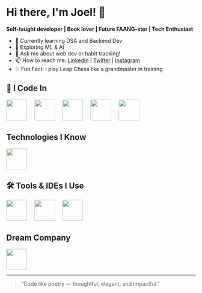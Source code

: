 # Hi there, I'm Joel! 👋

**Self-taught developer | Book lover | Future FAANG-ster | Tech Enthusiast**

- 🌱 Currently learning DSA and Backend Dev
- 🤖 Exploring ML & AI
- 💬 Ask me about web dev or habit tracking!
- 📫 How to reach me: [LinkedIn](https://www.linkedin.com/in/joel-a-r/) | [Twitter](https://x.com/joel__professor) | [Instagram](https://www.instagram.com/smuggler_teritory?igsh=MXJ0MGloNGZ4Zmx3MA==)
- ✨ Fun Fact: I play Leap Chess like a grandmaster in training

## 🚀 I Code In
<p align="left">
  <img src="https://cdn.jsdelivr.net/gh/devicons/devicon/icons/css3/css3-original.svg" width="55" height="55"/>
  &nbsp;&nbsp;&nbsp;
  <img src="https://cdn.jsdelivr.net/gh/devicons/devicon/icons/html5/html5-original.svg" width="55" height="55"/>
  &nbsp;&nbsp;&nbsp;
  <img src="https://cdn.jsdelivr.net/gh/devicons/devicon/icons/javascript/javascript-original.svg" width="55" height="55"/>
  &nbsp;&nbsp;&nbsp;
  <img src="https://cdn.jsdelivr.net/gh/devicons/devicon/icons/java/java-original.svg" width="55" height="55"/>
  &nbsp;&nbsp;&nbsp;
  <img src="https://cdn.jsdelivr.net/gh/devicons/devicon/icons/python/python-original.svg" width="55" height="55"/>
</p>


## Technologies I Know
<img src="https://cdn.jsdelivr.net/gh/devicons/devicon@latest/icons/bootstrap/bootstrap-original.svg" width="55" height="55"  />

## 🛠️ Tools & IDEs I Use
<img src="https://cdn.jsdelivr.net/gh/devicons/devicon@latest/icons/vscode/vscode-original.svg" width="55" height="55"/>
&nbsp;&nbsp;&nbsp;
<img src="https://cdn.jsdelivr.net/gh/devicons/devicon@latest/icons/oracle/oracle-original.svg" width="55" height="55"/>
&nbsp;&nbsp;&nbsp;
<img src="https://cdn.jsdelivr.net/gh/devicons/devicon@latest/icons/pycharm/pycharm-original.svg" width="55" height="55"/>
&nbsp;&nbsp;&nbsp;
          
## Dream Company
<img src="https://cdn.jsdelivr.net/gh/devicons/devicon@latest/icons/apple/apple-original.svg" width="55" height="55" />
<i class="devicon-apple-original"></i>
          
---

> “Code like poetry — thoughtful, elegant, and impactful.”

